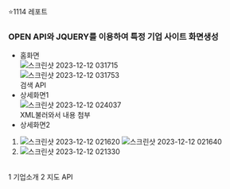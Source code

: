 ⭐1114 레포트

### OPEN API와 JQUERY를 이용하여 특정 기업 사이트 화면생성

- 홈화면<BR>
![스크린샷 2023-12-12 031715](https://github.com/SEUNGACHOI0925/cordova/assets/112832677/5506a666-f058-444e-985f-bbae4b9c77f4)<BR>
![스크린샷 2023-12-12 031753](https://github.com/SEUNGACHOI0925/cordova/assets/112832677/a635b0bc-1954-43a4-8f99-f3392d364a14)<BR>
검색 API <BR>
- 상세화면1<BR>
![스크린샷 2023-12-12 024037](https://github.com/SEUNGACHOI0925/cordova/assets/112832677/370d11df-24ff-48bb-a505-687028e7233c)<BR>
XML불러와서 내용 첨부<BR>
- 상세화면2<BR>
1. ![스크린샷 2023-12-12 021620](https://github.com/SEUNGACHOI0925/cordova/assets/112832677/623e7af5-09d8-4668-9c94-40e6a50f2033)
![스크린샷 2023-12-12 021640](https://github.com/SEUNGACHOI0925/cordova/assets/112832677/2c9f59c2-dc68-44ed-93c5-cb9942b976b7)<BR>
2. ![스크린샷 2023-12-12 021330](https://github.com/SEUNGACHOI0925/cordova/assets/112832677/d09aeb5b-7407-4cbb-87df-7a2a42f215b4)
<BR>
1 기업소개
2 지도 API
